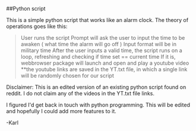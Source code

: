##Python script

This is a simple python script that works like an alarm clock. The theory of operations goes like this:

> User runs the script
> Prompt will ask the user to input the time to be awaken ( what time the alarm will go off )
> Input format will be in military time
> After the user inputs a valid time, the script runs on a loop, refreshing and checking if time set == current time
> If it is, webbrowser package will launch and open and play a youtube video
> **the youtube links are saved in the YT.txt file, in which a single link will be randomly chosen for our script

Disclaimer: This is an edited version of an existing python script found on reddit. I do not claim any of the videos in the YT.txt file links.

I figured I'd get back in touch with python programming. This will be edited and hopefully I could add more features to it. 

-Karl

